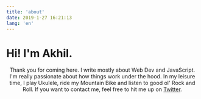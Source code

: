 ```yaml
---
title: 'about'
date: 2019-1-27 16:21:13
lang: 'en'
---
```


# Hi! I'm Akhil.

<div align="center">

Thank you for coming here. I write mostly about Web Dev and JavaScript. I'm really passionate about how things work under the hood. In my leisure time, I play Ukulele, ride my Mountain Bike and listen to good ol' Rock and Roll. If you want to contact me, feel free to hit me up on [Twitter](https://www.twitter.com/_himalayan_).


</div>
